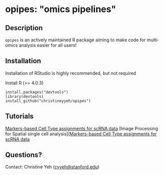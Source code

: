 # opipes: "omics pipelines"

## Description
`opipes` is an actively maintained R package aiming to make code for multi-omics analysis easier for all users! 

## Installation

Installation of RStudio is highly recommended, but not required

Install R (>= 4.0.3) 

```
install.packages("devtools")
library(devtools)
install_github("christineyyeh/opipes")
```

## Tutorials 
[Markers-based Cell Type assignments for scRNA data](https://htmlpreview.github.io/?https://github.com/christineyyeh/opipes/blob/gh-pages/vignettes/cell_type_assignments.html)
[Image Processing for Spatial single cell analysis]([Markers-based Cell Type assignments for scRNA data](https://htmlpreview.github.io/?https://github.com/christineyyeh/opipes/blob/gh-pages/vignettes/images.html)

## Questions? 
Contact: Christine Yeh (cyyeh@stanford.edu)

